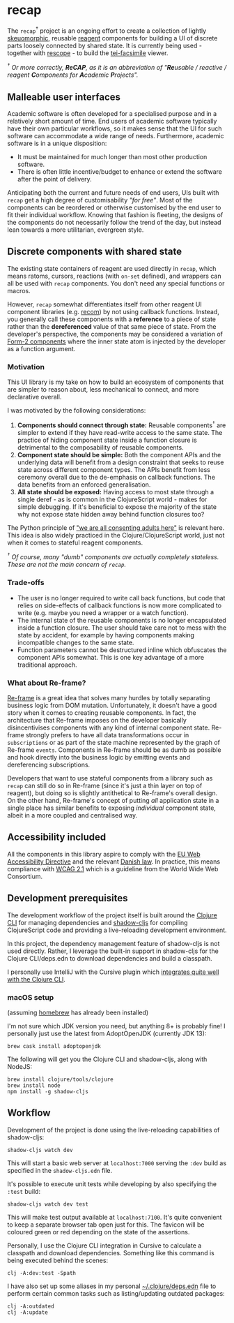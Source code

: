 recap
=====
The `recap`<sup>†</sup> project is an ongoing effort to create a collection of lightly [skeuomorphic](https://en.wikipedia.org/wiki/Skeuomorph), reusable [reagent](https://github.com/reagent-project/reagent) components for building a UI of discrete parts loosely connected by shared state. It is currently being used - together with [rescope](https://github.com/kuhumcst/rescope) - to build the [tei-facsimile](https://github.com/kuhumcst/tei-facsimile) viewer.

_<sup>†</sup> Or more correctly, **ReCAP**, as it is an abbreviation of "**Re**usable / reactive / reagent **C**omponents for **A**cademic **P**rojects"._

Malleable user interfaces
-------------------------
Academic software is often developed for a specialised purpose and in a relatively short amount of time. End users of academic software typically have their own particular workflows, so it makes sense that the UI for such software can accommodate a wide range of needs. Furthermore, academic software is in a unique disposition:

* It must be maintained for much longer than most other production software.
* There is often little incentive/budget to enhance or extend the software after the point of delivery.

Anticipating both the current and future needs of end users, UIs built with `recap` get a high degree of customisability _"for free"_. Most of the components can be reordered or otherwise customised by the end user to fit their individual workflow. Knowing that fashion is fleeting, the designs of the components do not necessarily follow the trend of the day, but instead lean towards a more utilitarian, evergreen style.

Discrete components with shared state
-------------------------------------
The existing state containers of reagent are used directly in `recap`, which means ratoms, cursors, reactions (with `on-set` defined), and wrappers can all be used with `recap` components. You don't need any special functions or macros.

However, `recap` somewhat differentiates itself from other reagent UI component libraries (e.g. [recom](https://github.com/day8/re-com)) by not using callback functions. Instead, you generally call these components with a **reference** to a piece of state rather than the **dereferenced** value of that same piece of state. From the developer's perspective, the components may be considered a variation of [Form-2 components](https://github.com/reagent-project/reagent/blob/master/doc/CreatingReagentComponents.md#form-2--a-function-returning-a-function) where the inner state atom is injected by the developer as a function argument.

### Motivation
This UI library is my take on how to build an ecosystem of components that are simpler to reason about, less mechanical to connect, and more declarative overall.

I was motivated by the following considerations:

1. **Components should connect through state:** Reusable components<sup>†</sup> are simpler to extend if they have read-write access to the same state. The practice of hiding component state inside a function closure is detrimental to the composability of reusable components.
2. **Component state should be simple:** Both the component APIs and the underlying data will benefit from a design constraint that seeks to reuse state across different component types. The APIs benefit from less ceremony overall due to the de-emphasis on callback functions. The data benefits from an enforced generalisation.
3. **All state should be exposed:** Having access to most state through a single deref - as is common in the ClojureScript world - makes for simple debugging. If it's beneficial to expose the majority of the state why not expose state hidden away behind function closures too?

The Python principle of ["we are all consenting adults here"](https://mail.python.org/pipermail/tutor/2003-October/025932.html) is relevant here. This idea is also widely practiced in the Clojure/ClojureScript world, just not when it comes to stateful reagent components.

_<sup>†</sup> Of course, many "dumb" components are actually completely stateless. These are not the main concern of `recap`._

### Trade-offs
* The user is no longer required to write call back functions, but code that relies on side-effects of callback functions is now more complicated to write (e.g. maybe you need a wrapper or a watch function).
* The internal state of the reusable components is no longer encapsulated inside a function closure. The user should take care not to mess with the state by accident, for example by having components making incompatible changes to the same state.
* Function parameters cannot be destructured inline which obfuscates the component APIs somewhat. This is one key advantage of a more traditional approach.

### What about Re-frame?
[Re-frame](https://github.com/day8/re-frame) is a great idea that solves many hurdles by totally separating business logic from DOM mutation. Unfortunately, it doesn't have a good story when it comes to creating reusable components. In fact, the architecture that Re-frame imposes on the developer basically disincentivises components with any kind of internal component state. Re-frame strongly prefers to have all data transformations occur in `subscriptions` or as part of the state machine represented by the graph of Re-frame `events`. Components in Re-frame should be as dumb as possible and hook directly into the business logic by emitting events and dereferencing subscriptions.

Developers that want to use stateful components from a library such as `recap` can still do so in Re-frame (since it's just a thin layer on top of reagent), but doing so is slightly antithetical to Re-frame's overall design. On the other hand, Re-frame's concept of putting _all_ application state in a single place has similar benefits to exposing _individual_ component state, albeit in a more coupled and centralised way.

Accessibility included
----------------------
All the components in this library aspire to comply with the [EU Web Accessibility Directive](https://en.wikipedia.org/wiki/Web_Accessibility_Directive) and the relevant [Danish law](https://www.retsinformation.dk/Forms/r0710.aspx?id=201794). In practice, this means compliance with [WCAG 2.1](https://www.w3.org/TR/WCAG21/) which is a guideline from the World Wide Web Consortium.

Development prerequisites
-------------------------
The development workflow of the project itself is built around the [Clojure CLI](https://clojure.org/reference/deps_and_cli) for managing dependencies and [shadow-cljs](https://github.com/thheller/shadow-cljs) for compiling ClojureScript code and providing a live-reloading development environment.

In this project, the dependency management feature of shadow-cljs is not used directly. Rather, I leverage the built-in support in shadow-cljs for the Clojure CLI/deps.edn to download dependencies and build a classpath.

I personally use IntelliJ with the Cursive plugin which [integrates quite well with the Clojure CLI](https://cursive-ide.com/userguide/deps.html).

### macOS setup
(assuming [homebrew](https://brew.sh/) has already been installed)


I'm not sure which JDK version you need, but anything 8+ is probably fine! I personally just use the latest from AdoptOpenJDK (currently JDK 13):

```
brew cask install adoptopenjdk
```

The following will get you the Clojure CLI and shadow-cljs, along with NodeJS:

```
brew install clojure/tools/clojure
brew install node
npm install -g shadow-cljs
```

Workflow
--------
Development of the project is done using the live-reloading capabilities of shadow-cljs:

```
shadow-cljs watch dev
```

This will start a basic web server at `localhost:7000` serving the `:dev` build as specified in the `shadow-cljs.edn` file.

It's possible to execute unit tests while developing by also specifying the `:test` build:

```
shadow-cljs watch dev test
```

This will make test output available at `localhost:7100`. It's quite convenient to keep a separate browser tab open just for this. The favicon will be coloured green or red depending on the state of the assertions.

Personally, I use the Clojure CLI integration in Cursive to calculate a classpath and download dependencies. Something like this command is being executed behind the scenes:

```
clj -A:dev:test -Spath
```

I have also set up some aliases in my personal [~/.clojure/deps.edn](https://github.com/simongray/dotfiles/blob/master/dot/clojure/deps.edn) file to perform certain common tasks such as listing/updating outdated packages:

```
clj -A:outdated
clj -A:update
```
